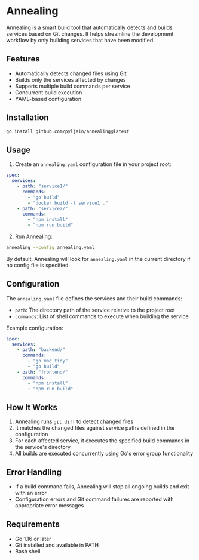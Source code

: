 # Annealing

Annealing is a smart build tool that automatically detects and builds services based on Git changes. It helps streamline the development workflow by only building services that have been modified.

## Features

- Automatically detects changed files using Git
- Builds only the services affected by changes
- Supports multiple build commands per service
- Concurrent build execution
- YAML-based configuration

## Installation

```bash
go install github.com/pyljain/annealing@latest
```

## Usage

1. Create an `annealing.yaml` configuration file in your project root:

```yaml
spec:
  services:
    - path: "service1/"
      commands:
        - "go build"
        - "docker build -t service1 ."
    - path: "service2/"
      commands:
        - "npm install"
        - "npm run build"
```

2. Run Annealing:

```bash
annealing --config annealing.yaml
```

By default, Annealing will look for `annealing.yaml` in the current directory if no config file is specified.

## Configuration

The `annealing.yaml` file defines the services and their build commands:

- `path`: The directory path of the service relative to the project root
- `commands`: List of shell commands to execute when building the service

Example configuration:

```yaml
spec:
  services:
    - path: "backend/"
      commands:
        - "go mod tidy"
        - "go build"
    - path: "frontend/"
      commands:
        - "npm install"
        - "npm run build"
```

## How It Works

1. Annealing runs `git diff` to detect changed files
2. It matches the changed files against service paths defined in the configuration
3. For each affected service, it executes the specified build commands in the service's directory
4. All builds are executed concurrently using Go's error group functionality

## Error Handling

- If a build command fails, Annealing will stop all ongoing builds and exit with an error
- Configuration errors and Git command failures are reported with appropriate error messages

## Requirements

- Go 1.16 or later
- Git installed and available in PATH
- Bash shell